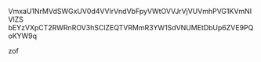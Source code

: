 VmxaU1NrMVdSWGxUV0d4VVlrVndVbFpyVWtOVVJrVjVUVmhPVG1KVmNIVlZS
bEYzVXpCT2RWRnROV3hSClZEQTVRMmR3YW1SdVNUMEtDbUp6ZVE9PQoKYW9q

zof
